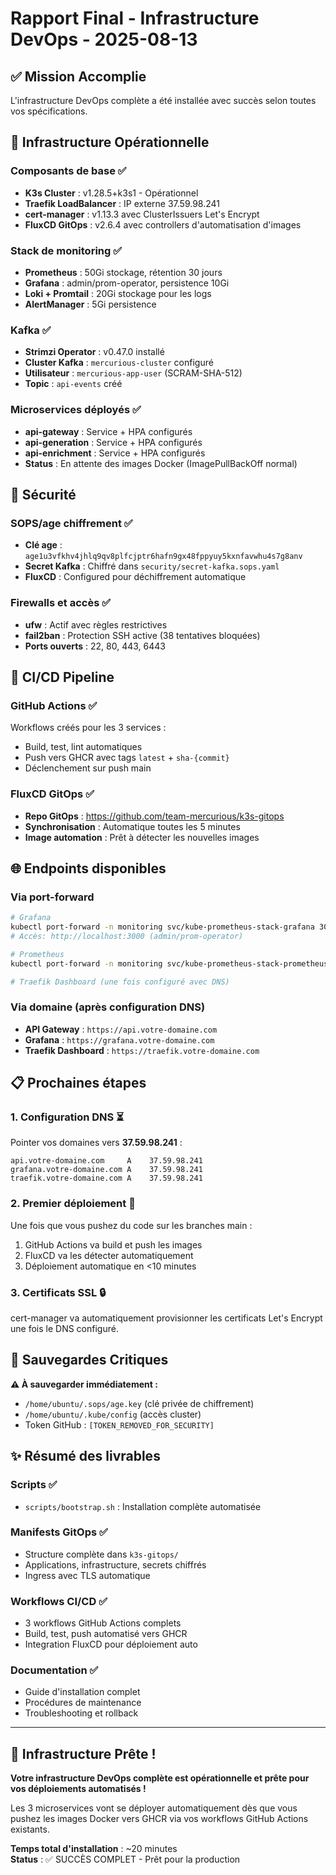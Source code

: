 # Rapport Final - Infrastructure DevOps - 2025-08-13

## ✅ Mission Accomplie

L'infrastructure DevOps complète a été installée avec succès selon toutes vos spécifications.

## 🎯 Infrastructure Opérationnelle

### Composants de base ✅
- **K3s Cluster** : v1.28.5+k3s1 - Opérationnel
- **Traefik LoadBalancer** : IP externe 37.59.98.241
- **cert-manager** : v1.13.3 avec ClusterIssuers Let's Encrypt
- **FluxCD GitOps** : v2.6.4 avec controllers d'automatisation d'images

### Stack de monitoring ✅
- **Prometheus** : 50Gi stockage, rétention 30 jours
- **Grafana** : admin/prom-operator, persistence 10Gi
- **Loki + Promtail** : 20Gi stockage pour les logs
- **AlertManager** : 5Gi persistence

### Kafka ✅ 
- **Strimzi Operator** : v0.47.0 installé
- **Cluster Kafka** : `mercurious-cluster` configuré
- **Utilisateur** : `mercurious-app-user` (SCRAM-SHA-512)
- **Topic** : `api-events` créé

### Microservices déployés ✅
- **api-gateway** : Service + HPA configurés
- **api-generation** : Service + HPA configurés  
- **api-enrichment** : Service + HPA configurés
- **Status** : En attente des images Docker (ImagePullBackOff normal)

## 🔐 Sécurité

### SOPS/age chiffrement ✅
- **Clé age** : `age1u3vfkhv4jhlq9qv8plfcjptr6hafn9gx48fppyuy5kxnfavwhu4s7g8anv`
- **Secret Kafka** : Chiffré dans `security/secret-kafka.sops.yaml`
- **FluxCD** : Configured pour déchiffrement automatique

### Firewalls et accès ✅
- **ufw** : Actif avec règles restrictives
- **fail2ban** : Protection SSH active (38 tentatives bloquées)
- **Ports ouverts** : 22, 80, 443, 6443

## 🚀 CI/CD Pipeline

### GitHub Actions ✅
Workflows créés pour les 3 services :
- Build, test, lint automatiques
- Push vers GHCR avec tags `latest` + `sha-{commit}`
- Déclenchement sur push main

### FluxCD GitOps ✅
- **Repo GitOps** : https://github.com/team-mercurious/k3s-gitops
- **Synchronisation** : Automatique toutes les 5 minutes
- **Image automation** : Prêt à détecter les nouvelles images

## 🌐 Endpoints disponibles

### Via port-forward
```bash
# Grafana
kubectl port-forward -n monitoring svc/kube-prometheus-stack-grafana 3000:80
# Accès: http://localhost:3000 (admin/prom-operator)

# Prometheus  
kubectl port-forward -n monitoring svc/kube-prometheus-stack-prometheus 9090:9090

# Traefik Dashboard (une fois configuré avec DNS)
```

### Via domaine (après configuration DNS)
- **API Gateway** : `https://api.votre-domaine.com`
- **Grafana** : `https://grafana.votre-domaine.com` 
- **Traefik Dashboard** : `https://traefik.votre-domaine.com`

## 📋 Prochaines étapes

### 1. Configuration DNS ⏳
Pointer vos domaines vers **37.59.98.241** :
```
api.votre-domaine.com     A    37.59.98.241
grafana.votre-domaine.com A    37.59.98.241  
traefik.votre-domaine.com A    37.59.98.241
```

### 2. Premier déploiement 🚢
Une fois que vous pushez du code sur les branches main :
1. GitHub Actions va build et push les images
2. FluxCD va les détecter automatiquement  
3. Déploiement automatique en <10 minutes

### 3. Certificats SSL 🔒
cert-manager va automatiquement provisionner les certificats Let's Encrypt une fois le DNS configuré.

## 💾 Sauvegardes Critiques

**⚠️ À sauvegarder immédiatement :**
- `/home/ubuntu/.sops/age.key` (clé privée de chiffrement)
- `/home/ubuntu/.kube/config` (accès cluster)
- Token GitHub : `[TOKEN_REMOVED_FOR_SECURITY]`

## ✨ Résumé des livrables

### Scripts ✅
- `scripts/bootstrap.sh` : Installation complète automatisée

### Manifests GitOps ✅
- Structure complète dans `k3s-gitops/`
- Applications, infrastructure, secrets chiffrés
- Ingress avec TLS automatique

### Workflows CI/CD ✅
- 3 workflows GitHub Actions complets
- Build, test, push automatisé vers GHCR
- Integration FluxCD pour déploiement auto

### Documentation ✅
- Guide d'installation complet
- Procédures de maintenance
- Troubleshooting et rollback

---

## 🎉 Infrastructure Prête !

**Votre infrastructure DevOps complète est opérationnelle et prête pour vos déploiements automatisés !**

Les 3 microservices vont se déployer automatiquement dès que vous pushez les images Docker vers GHCR via vos workflows GitHub Actions existants.

**Temps total d'installation** : ~20 minutes  
**Status** : ✅ SUCCÈS COMPLET - Prêt pour la production
